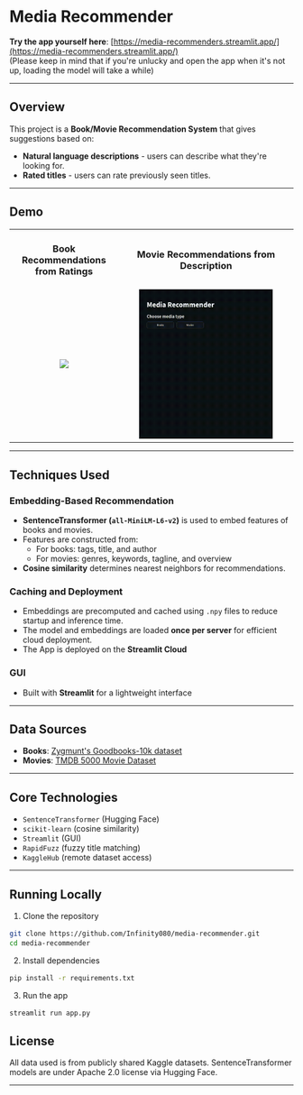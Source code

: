 # Media Recommender

**Try the app yourself here**: [https://media-recommenders.streamlit.app/](https://media-recommenders.streamlit.app/) \
(Please keep in mind that if you're unlucky and open the app when it's not up, loading the model will take a while)

---

## Overview

This project is a **Book/Movie Recommendation System** that gives suggestions based on:

- **Natural language descriptions** - users can describe what they're looking for.
- **Rated titles** - users can rate previously seen titles.

---

## Demo

<table>
  <tr>
    <td align="center"><h3>Book Recommendations from Ratings</h3></td>
    <td align="center"><h3>Movie Recommendations from Description</h3></td>
  </tr>
  <tr>
    <td align="center"><img src="assets/books.gif" width=80%/></td>
    <td align="center"><img src="assets/movies.gif" width=80%/></td>
  </tr>
</table>

---

## Techniques Used

### Embedding-Based Recommendation

- **SentenceTransformer (`all-MiniLM-L6-v2`)** is used to embed features of books and movies.
- Features are constructed from:
  - For books: tags, title, and author
  - For movies: genres, keywords, tagline, and overview
- **Cosine similarity** determines nearest neighbors for recommendations.

### Caching and Deployment

- Embeddings are precomputed and cached using `.npy` files to reduce startup and inference time.
- The model and embeddings are loaded **once per server** for efficient cloud deployment.
- The App is deployed on the **Streamlit Cloud**

### GUI

- Built with **Streamlit** for a lightweight interface

---

## Data Sources

- **Books**: [Zygmunt's Goodbooks-10k dataset](https://www.kaggle.com/datasets/zygmunt/goodbooks-10k)
- **Movies**: [TMDB 5000 Movie Dataset](https://www.kaggle.com/datasets/tmdb/tmdb-movie-metadata)

---

## Core Technologies

- `SentenceTransformer` (Hugging Face)
- `scikit-learn` (cosine similarity)
- `Streamlit` (GUI)
- `RapidFuzz` (fuzzy title matching)
- `KaggleHub` (remote dataset access)

---

## Running Locally

1. Clone the repository

```bash
git clone https://github.com/Infinity080/media-recommender.git
cd media-recommender
```

2. Install dependencies

```bash
pip install -r requirements.txt
```

3. Run the app

```bash
streamlit run app.py
```

## License

All data used is from publicly shared Kaggle datasets. SentenceTransformer models are under Apache 2.0 license via Hugging Face.

---
